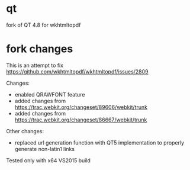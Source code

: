 # qt
fork of QT 4.8 for wkhtmltopdf

# fork changes
This is an attempt to fix https://github.com/wkhtmltopdf/wkhtmltopdf/issues/2809

Changes:
- enabled QRAWFONT feature
- added changes from https://trac.webkit.org/changeset/89606/webkit/trunk
- added changes from https://trac.webkit.org/changeset/86667/webkit/trunk

Other changes:
- replaced url generation function with QT5 implementation to properly generate non-latin1 links

Tested only with x64 VS2015 build
